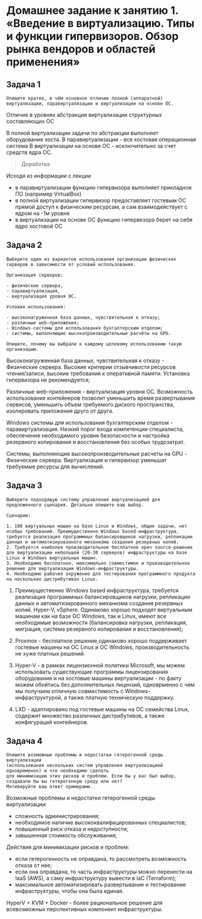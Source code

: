 
# Домашнее задание к занятию 1.  «Введение в виртуализацию. Типы и функции гипервизоров. Обзор рынка вендоров и областей применения»

## Задача 1

`Опишите кратко, в чём основное отличие полной (аппаратной) виртуализации, паравиртуализации и виртуализации на основе ОС.`

Отличие в уровнях абстракции виртуализации структурных составляющих ОС

В полной виртуализации задачи по абстракции выполняет оборудование хоста.
В паравиртуализации - вся хостовая операционная система 
В виртуализации на основе ОС - исключительно за счет средств ядра ОС.

>Доработка

Исходя из информации с лекции
- в паравиртуализации функцию гипервизора выполняет прикладное ПО (например VirtualBox)
- в полной виртуализации гипервизор предоставляет гостевым ОС прямой доступ к физическим ресурсам, а сам взаимодействует с ядром на -1м уровне
- в виртуализации на основе ОС функцию гипервезора берет на себя ядро хостовой ОС
 
## Задача 2
```
Выберите один из вариантов использования организации физических серверов в зависимости от условий использования.

Организация серверов:

- физические сервера,
- паравиртуализация,
- виртуализация уровня ОС.

Условия использования:

- высоконагруженная база данных, чувствительная к отказу;
- различные web-приложения;
- Windows-системы для использования бухгалтерским отделом;
- системы, выполняющие высокопроизводительные расчёты на GPU.

Опишите, почему вы выбрали к каждому целевому использованию такую организацию.
```

Высоконагруженная база данных, чувствительная к отказу - Физические сервера. 
Высокие критерии отзывчивости ресурсов чтения/записи, высокие требования к оперативной памяти. 
Установка гипервизора не рекомендуется;

Различные web-приложения - виртуализация уровня ОС. 
Возможность использования контейнеров позволит уменьшить время развертывания сервисов, 
уменьшить объем требуемого диского пространства, изолировать приложения друго от друга.

Windows системы для использования бухгалтерским отделом - паравиртуализация. 
Низкий порог входа компетенции специалиста, обеспечение необходимого уровня безопасности и настройка резервного копирования и восстановления без особых трудозатрат.

Системы, выполняющие высокопроизводительные расчеты на GPU - Физические сервера. Виртуализация и гипервизор уменьшат требуемые ресурсы для вычислений.

## Задача 3
```
Выберите подходящую систему управления виртуализацией для предложенного сценария. Детально опишите ваш выбор.

Сценарии:

1. 100 виртуальных машин на базе Linux и Windows, общие задачи, нет особых требований. Преимущественно Windows based-инфраструктура, требуется реализация программных балансировщиков нагрузки, репликации данных и автоматизированного механизма создания резервных копий.
2. Требуется наиболее производительное бесплатное open source-решение для виртуализации небольшой (20-30 серверов) инфраструктуры на базе Linux и Windows виртуальных машин.
3. Необходимо бесплатное, максимально совместимое и производительное решение для виртуализации Windows-инфраструктуры.
4. Необходимо рабочее окружение для тестирования программного продукта на нескольких дистрибутивах Linux.
```

1. Преимущественно Windows based инфраструктура, требуется реализация программных балансировщиков нагрузки, 
репликации данных и автоматизированного механизма создания резервных копий. Hyper-V, vSphere. 
Одинаково хорошо подходят виртуальным машинам как на базе ОС Windows, так и Linux, 
имеют все необходимые возможности (балансировка нагрузки, репликация, миграция, система резервного копирования и восстановления);

2. Proxmox - бесплатное решение,одинаково хорошо поддерживает 
гостевые машины на ОС Linux и ОС Windows, производительность не хуже платных решений.

3. Hyper-V - в рамках лицензионной политики Microsoft, мы можем использовать существующие программы лицензирования 
оборудования и на хостовые машины виртуализации - по факту можем обойтись без дополнительных лицензий, 
одноврменно с чем мы получаем отличную совместимость с Windows-инфраструктурой, а также платную техническую поддержку.

4. LXD - адаптировано под гостевые машины на ОС семейства Linux, содержит множество различных дистрибутивов, а также конфигураций контейнеров.

## Задача 4
```
Опишите возможные проблемы и недостатки гетерогенной среды виртуализации 
(использования нескольких систем управления виртуализацией одновременно) и что необходимо сделать 
для минимизации этих рисков и проблем. Если бы у вас был выбор, создавали бы вы гетерогенную среду или нет? 
Мотивируйте ваш ответ примерами.
```

Возможные проблемы и недостатки гетерогенной среды виртуализации:
- сложность администрирования;
- необходимое наличие высококвалифицированных специалистов;
- повышенный риск отказа и недоступности;
- завышенная стоимость обслуживания;

Действия для минимизации рисков и проблем:
- если гетерогенность не оправдана, то рассмотреть возможность отказа от нее;
- если она оправдана, то часть инфраструктуры можно перенести на IaaS (AWS), а саму инфраструктуру вывести в IaC (Terraform);
- максимальное автоматизировать развертывание и тестирование инфраструктуры, чтобы она была единая.

HyperV + KVM + Docker - более рациональное решение для всевозможных перспективных компонент инфраструктуры.
